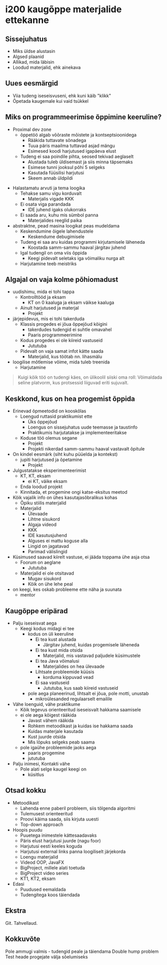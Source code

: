 # i200 kaugõppe materjalide ettekanne

## Sissejuhatus
  - Miks üldse alustasin
  - Algsed plaanid
  - Allikad, mida läbisin
  - Loodud materjalid, ehk ainekava

## Uues eesmärgid

- Viia tudeng iseseisvuseni, ehk kuni käib "klikk"
- Õpetada kaugemale kui vaid tsükkel

## Miks on programmeerimise õppimine keeruline?

* Proximal dev zone
  - õppetöö algab võõraste mõistete ja kontseptsioonidega
    + Rääkida tuttavate sõnadega
    + Tuua päris maailma tuttavad asjad mängu
    + Esimesed koodi harjutused igapäeva elust
  - Tudeng ei saa poindile pihta, seosed tekivad aeglaselt
    + Alustada tuleb üldisemast ja siis minna täpsemaks
    + Esimese tunni jooksul põhi 5 selgeks
    + Kasutada füüsilisi harjutusi
    + Skeem annab üldpildi
- Halastamatu arvuti ja tema loogika
  - Tehakse samu vigu korduvalt
    + Materjalis vigade KKK
  - Ei osata viga parandada
    + IDE juhend igaks olukorraks
  - Ei saada aru, kuhu mis sümbol panna
    + Materjalides reeglid paika
- abstraktne, pead masina loogikat peas mudeldama
  - Keskendumine õigele lahendustele
    + Keskendume debugimisele
  - Tudeng ei saa aru kuidas programmi kirjutamisele läheneda
    + Koostada samm-sammu haaval järgitav juhend
  - Igal tudengil on oma viis õppida
    + Keegi pidevalt seletaks iga võimaliku nurga alt
  + Harjutamine teeb meistriks

## Algajal on vaja kolme põhiomadust

* uudishimu, mida ei tohi tappa
  - Kontrolltööd ja eksam
    + KT on 0 kaaluga ja eksam väikse kaaluga
  - Ainult harjutused ja materjal
    + Projekt
* järjepidevus, mis ei tohi takerduda
  - Klassis progedes ei jõua õppejõud kõigini
    - takerdudes tudengid ei suhtle omavahel
    + Paaris programmeerimine
  - Kodus progedes ei ole kiireid vastuseid
    + Jututuba
  - Pidevalt on vaja samat infot kätte saada
    + Materjalid, kus töötab nn. lihasmälu
* loogilise mõtlemise võime, mida tuleb treenida
  + Harjutamine

> Kuigi kõik töö on tudengi käes, on ülikoolil siiski oma roll: Võimaldada seline platvorm, kus protsessid liiguvad eriti sujuvalt.

## Keskkond, kus on hea progemist õppida

* Erinevad õpmeetodid on kooskõlas
  - Loengud ruttasid praktikumist ette
    + Üks õppejõud
    + Loengus on sissejuhatus uude teemasse ja taustinfo
    + Praktikumis harjutatakse ja implementeeritakse
  - Koduse töö olemus segane
    + Projekt
    + Projekti nikerdad samm-sammu haaval vastavalt õpitule
* On kindel eesmärk (siht kuhu püüelda ja kontekst)
  - jupiti harjutused ja õpetamine
    + Projekt
* Julgustatakse eksperimenteerimist
  - KT, KT, eksam
    + ei KT, väike eksam
  - Enda loodud projekt
  - Kinnitada, et progemine ongi katse-eksitus meetod
* Kõik vajalik info on ühes kasutajasõbralikus kohas
  - Õpiku stiilis materjalid
  + Materjalid
    + Ülevaade
    + Lihtne sisukord
    + Algaja videod
    + KKK
    + IDE kasutusjuhend
    + Alguses ei mattu koguse alla
    + Lingid on jagatavad
    + Parimad välislingid
* Küsimused saavad kiirelt vastuse, ei jääda toppama ühe asja otsa
  - Foorum on aeglane
    + Jututuba
  - Materjalid ei ole otsitavad
    + Mugav sisukord
    + Kõik on ühe lehe peal
* on keegi, kes oskab probleeme ette näha ja suunata
  + mentor

## Kaugõppe eripärad

* Palju iseseisvat aega
  - Keegi kodus midagi ei tee
    - kodus on üli keeruline
      - Ei tea kust alustada
        + Järgitav juhend, kuidas progemisele läheneda
      - Ei tea kust mida otsida
        + Materjalid, mis vastavad paljudele küsimustele
      - Ei tea Java võimalusi
        + Materjalides on hea ülevaade
      - Lihtsate probleemide küüsis
        + korduma kippuvad vead
      - Ei saa vastuseid
        + Jututuba, kus saab kiireid vastuseid
    - pole aega planeerinud, lihtsalt ei jõua, pole motti, unustab
      + mikroülesanded regulaarselt emailile
* Vähe loenguid, vähe praktikume
  + Kõik tegevus orienteeritud iseseisvalt hakkama saamisele
  - ei ole aega kõigest rääkida
    + Javast vähem rääkida
    + Rohkem metoodikast ja kuidas ise hakkama saada
    + Kuidas materjale kasutada
    + Kust juurde otsida
    + Mis lõpuks selgeks peab saama
  - pole igaühe probleemide jaoks aega
    + paaris progemine
    + jututuba
* Palju inimesi, Kontakti vähe
  - Pole alati selge kaugel keegi on
    + küsitlus

## Otsad kokku

- Metoodikast
  - Lahenda enne paberil probleem, siis tõlgenda algoritmi
  - Tulemusest orienteeritud
  - Proovi käima saada, siis kirjuta uuesti
  - Top-down approach
- Hoopis puudu
  - Puuetega inimestele kättesaadavaks
  - Päris elust harjutusi juurde (nagu foor)
  - Harjutusi eesti keeles koguda
  - Harjutusi external links panna loogiliselt järjekorda
  - Loengu materjalid
  - Videod OOP, JavaFX
  - BigProject, millele alati toetuda
  - BigProject video series
  - KT1, KT2, eksam
- Edasi
  - Puudused eemaldada
  - Tudengitega koos täiendada

## Ekstra

Git.
Tahvellaud.

## Kokkuvõte
Pole ammugi valmis - tudengid peale ja täiendama
Double hump problem
Test heade progejate välja sõelumiseks